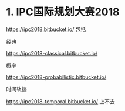 # 1. IPC国际规划大赛2018








https://ipc2018.bitbucket.io/ 包括




经典

https://ipc2018-classical.bitbucket.io/


概率

https://ipc2018-probabilistic.bitbucket.io/













时间轨迹



https://ipc2018-temporal.bitbucket.io/ 上不去



















